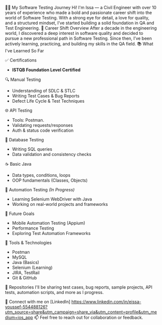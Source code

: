 👨‍💻 My Software Testing Journey
Hi! I'm Issa — a Civil Engineer with over 10 years of experience who made a bold and passionate career shift into the world of Software Testing. With a strong eye for detail, a love for quality, and a structured mindset, I’ve started building a solid foundation in QA and Test Engineering.
🎯 Career Shift Overview
After a decade in the engineering world, I discovered a deep interest in software quality and decided to pursue a new professional path in Software Testing. Since then, I’ve been actively learning, practicing, and building my skills in the QA field.
📚 What I've Learned So Far

✅ Certifications
- **ISTQB Foundation Level Certified**

🔍 Manual Testing
- Understanding of SDLC & STLC
- Writing Test Cases & Bug Reports
- Defect Life Cycle & Test Techniques

🌐 API Testing
- Tools: Postman.
- Validating requests/responses
- Auth & status code verification

🧠 Database Testing
- Writing SQL queries
- Data validation and consistency checks

☕ Basic Java
- Data types, conditions, loops
- OOP fundamentals (Classes, Objects)

🤖 Automation Testing *(In Progress)*
- Learning Selenium WebDriver with Java
- Working on real-world projects and frameworks

📱 Future Goals
- Mobile Automation Testing (Appium)
- Performance Testing
- Exploring Test Automation Frameworks

🧰 Tools & Technologies
- Postman
- MySQL
- Java (Basics)
- Selenium (Learning)
- JIRA, TestRail
- Git & GitHub

📌 Repositories
I'll be sharing test cases, bug reports, sample projects, API tests, automation scripts, and more as I progress.

🔗 Connect with me on [LinkedIn] https://www.linkedin.com/in/eissa-youssef-554488126?utm_source=share&utm_campaign=share_via&utm_content=profile&utm_medium=ios_app
📫 Feel free to reach out for collaboration or feedback.
